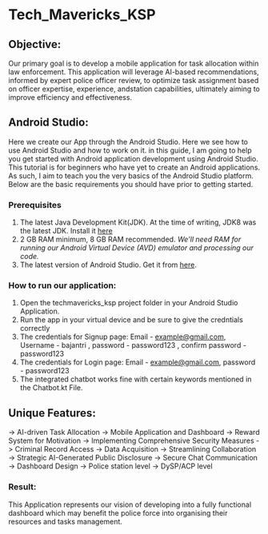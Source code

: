 # Tech_Mavericks_KSP

## Objective:
Our primary goal is to develop a mobile application for task allocation within law enforcement. This application will leverage AI-based recommendations, informed by expert police officer review, to optimize task assignment based on officer expertise, experience, andstation capabilities, ultimately aiming to improve efficiency and effectiveness.

## Android Studio:
Here we create our App through the Android Studio. Here we see how to use Android Studio and how to work on it.
in this guide, I am going to help you get started with Android application development using Android Studio. This tutorial is for beginners who have yet to create an Android applications. As such, I aim to teach you the very basics of the Android Studio platform. 
Below are the basic requirements you should have prior to getting started.

### Prerequisites 
1. The latest Java Development Kit(JDK). At the time of writing, JDK8 was the latest JDK. Install it [here](http://www.oracle.com/technetwork/java/javase/downloads/jdk8-downloads-2133151.html)
2. 2 GB RAM minimum, 8 GB RAM recommended. *We'll need RAM for running our Android Virtual Device (AVD) emulator and processing our code.*
3. The latest version of Android Studio. Get it from [here](https://developer.android.com/studio/index.html).

### How to run our application:
1. Open the techmavericks_ksp project folder in your Android Studio Application.
2. Run the app in your virtual device and be sure to give the credntials correctly
3. The credentials for Signup page: Email - example@gmail.com, Username - bajantri , password - password123 , confirm password - password123
4. The credentials for Login page: Email - example@gmail.com, password - password123
5. The integrated chatbot works fine with certain keywords mentioned in the Chatbot.kt File.

## Unique Features:
-> AI-driven Task Allocation
-> Mobile Application and Dashboard
-> Reward System for Motivation
-> Implementing Comprehensive Security Measures
-> Criminal Record Access
-> Data Acquisition
-> Streamlining Collaboration
-> Strategic AI-Generated Public Disclosure
-> Secure Chat Communication
-> Dashboard Design
-> Police station level
-> DySP/ACP level

### Result:
This Application represents our vision of developing into a fully functional dashboard which may benefit the police force into organising their resources and tasks management.



